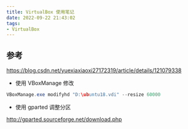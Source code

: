 ```yaml
---
title: VirtualBox 使用笔记
date: 2022-09-22 21:43:02
tags:
- VirtualBox
---
```



## 参考

https://blog.csdn.net/yuexiaxiaoxi27172319/article/details/121079338

- 使用 VBoxManage 修改

```java
VBoxManage.exe modifyhd "D:\ubuntu18.vdi" --resize 60000
```


- 使用 gparted 调整分区

http://gparted.sourceforge.net/download.php